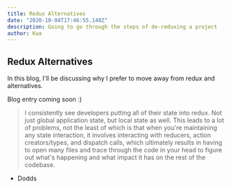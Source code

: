 ```yaml
---
title: Redux Alternatives
date: "2020-10-04T17:46:55.148Z"
description: Going to go through the steps of de-reduxing a project
author: Kwa
---
```


## Redux Alternatives

In this blog, I'll be discussing why I prefer to move away from redux and alternatives.

Blog entry coming soon :)

> I consistently see developers putting all of their state into redux. Not just global application state, but local state as well. This leads to a lot of problems, not the least of which is that when you're maintaining any state interaction, it involves interacting with reducers, action creators/types, and dispatch calls, which ultimately results in having to open many files and trace through the code in your head to figure out what's happening and what impact it has on the rest of the codebase.
- Dodds
